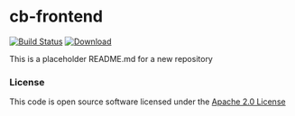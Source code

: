 # cb-frontend

[![Build Status](https://travis-ci.org/hmrc/cb-frontend.svg?branch=master)](https://travis-ci.org/hmrc/cb-frontend) [ ![Download](https://api.bintray.com/packages/hmrc/releases/cb-frontend/images/download.svg) ](https://bintray.com/hmrc/releases/cb-frontend/_latestVersion)

This is a placeholder README.md for a new repository

### License

This code is open source software licensed under the [Apache 2.0 License]("http://www.apache.org/licenses/LICENSE-2.0.html")